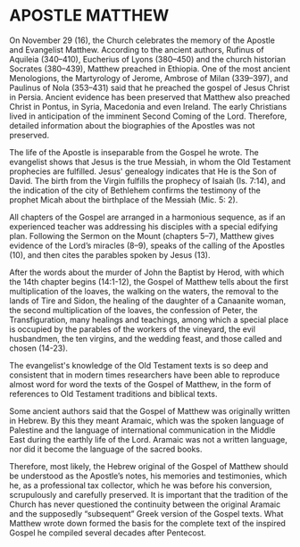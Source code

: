 # APOSTLE MATTHEW

On November 29 (16), the Church celebrates the memory of the Apostle and Evangelist Matthew. According to the ancient authors, Rufinus of Aquileia (340–410), Eucherius of Lyons (380–450) and the church historian Socrates (380–439), Matthew preached in Ethiopia. One of the most ancient Menologions, the Martyrology of Jerome, Ambrose of Milan (339–397), and Paulinus of Nola (353–431) said that he preached the gospel of Jesus Christ in Persia. Ancient evidence has been preserved that Matthew also preached Christ in Pontus, in Syria, Macedonia and even Ireland. The early Christians lived in anticipation of the imminent Second Coming of the Lord. Therefore, detailed information about the biographies of the Apostles was not preserved.

The life of the Apostle is inseparable from the Gospel he wrote. The evangelist shows that Jesus is the true Messiah, in whom the Old Testament prophecies are fulfilled. Jesus' genealogy indicates that He is the Son of David. The birth from the Virgin fulfills the prophecy of Isaiah (Is. 7:14), and the indication of the city of Bethlehem confirms the testimony of the prophet Micah about the birthplace of the Messiah (Mic. 5: 2).

All chapters of the Gospel are arranged in a harmonious sequence, as if an experienced teacher was addressing his disciples with a special edifying plan. Following the Sermon on the Mount (chapters 5–7), Matthew gives evidence of the Lord’s miracles (8–9), speaks of the calling of the Apostles (10), and then cites the parables spoken by Jesus (13).

After the words about the murder of John the Baptist by Herod, with which the 14th chapter begins (14:1-12), the Gospel of Matthew tells about the first multiplication of the loaves, the walking on the waters, the removal to the lands of Tire and Sidon, the healing of the daughter of a Canaanite woman, the second multiplication of the loaves, the confession of Peter, the Transfiguration, many healings and teachings, among which a special place is occupied by the parables of the workers of the vineyard, the evil husbandmen, the ten virgins, and the wedding feast, and those called and chosen (14-23).

The evangelist's knowledge of the Old Testament texts is so deep and consistent that in modern times researchers have been able to reproduce almost word for word the texts of the Gospel of Matthew, in the form of references to Old Testament traditions and biblical texts.

Some ancient authors said that the Gospel of Matthew was originally written in Hebrew. By this they meant Aramaic, which was the spoken language of Palestine and the language of international communication in the Middle East during the earthly life of the Lord. Aramaic was not a written language, nor did it become the language of the sacred books.

Therefore, most likely, the Hebrew original of the Gospel of Matthew should be understood as the Apostle’s notes, his memories and testimonies, which he, as a professional tax collector, which he was before his conversion, scrupulously and carefully preserved. It is important that the tradition of the Church has never questioned the continuity between the original Aramaic and the supposedly “subsequent” Greek version of the Gospel texts. What Matthew wrote down formed the basis for the complete text of the inspired Gospel he compiled several decades after Pentecost.
